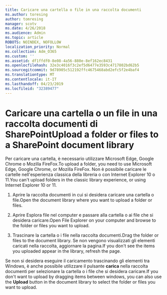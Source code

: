 ```yaml
---
title: Caricare una cartella o file in una raccolta documenti
ms.author: toresing
author: tomresing
manager: scotv
ms.date: 4/26/2018
ms.audience: Admin
ms.topic: article
ROBOTS: NOINDEX, NOFOLLOW
localization_priority: Normal
ms.collection: Adm_O365
ms.custom: ''
ms.assetid: df1ffdf0-8e08-4a56-880e-8ef162ec8431
ms.openlocfilehash: 32e3c4016f3c2ef5d6477e3593c4717802bd62b5
ms.sourcegitcommit: 9d78905c512192ffc4675468abd2efc5f2e4baf4
ms.translationtype: MT
ms.contentlocale: it-IT
ms.lasthandoff: 04/23/2019
ms.locfileid: "32389477"
---
```

# <a name="upload-a-folder-or-files-to-a-sharepoint-document-library"></a><span data-ttu-id="611ce-102">Caricare una cartella o un file in una raccolta documenti di SharePoint</span><span class="sxs-lookup"><span data-stu-id="611ce-102">Upload a folder or files to a SharePoint document library</span></span>

<span data-ttu-id="611ce-103">Per caricare una cartella, è necessario utilizzare Microsoft Edge, Google Chrome o Mozilla FireFox.</span><span class="sxs-lookup"><span data-stu-id="611ce-103">To upload a folder, you need to use Microsoft Edge, Google Chrome, or Mozilla FireFox.</span></span> <span data-ttu-id="611ce-104">Non è possibile caricare le cartelle nell'esperienza classica della libreria o con Internet Explorer 10 o 11.</span><span class="sxs-lookup"><span data-stu-id="611ce-104">You can't upload folders in the classic library experience, or using Internet Explorer 10 or 11.</span></span>
  
1. <span data-ttu-id="611ce-105">Aprire la raccolta documenti in cui si desidera caricare una cartella o file.</span><span class="sxs-lookup"><span data-stu-id="611ce-105">Open the document library where you want to upload a folder or files.</span></span>
    
2. <span data-ttu-id="611ce-106">Aprire Esplora file nel computer e passare alla cartella o ai file che si desidera caricare.</span><span class="sxs-lookup"><span data-stu-id="611ce-106">Open File Explorer on your computer and browse to the folder or files you want to upload.</span></span>
    
3. <span data-ttu-id="611ce-107">Trascinare la cartella o i file nella raccolta documenti.</span><span class="sxs-lookup"><span data-stu-id="611ce-107">Drag the folder or files to the document library.</span></span> <span data-ttu-id="611ce-108">Se non vengono visualizzati gli elementi caricati nella raccolta, aggiornare la pagina.</span><span class="sxs-lookup"><span data-stu-id="611ce-108">If you don't see the items you uploaded appear in the library, refresh the page.</span></span> 
    
<span data-ttu-id="611ce-109">Se non si desidera eseguire il caricamento trascinando gli elementi tra Windows, è anche possibile utilizzare il pulsante **carica** nella raccolta documenti per selezionare la cartella o i file che si desidera caricare.</span><span class="sxs-lookup"><span data-stu-id="611ce-109">If you don't want to upload by dragging items between windows, you can also use the **Upload** button in the document library to select the folder or files you want to upload.</span></span> 
  

